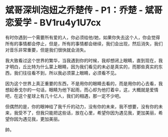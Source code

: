 # 斌哥深圳泡妞之乔楚传 - P1：乔楚 - 斌哥恋爱学 - BV1ru4y1U7cx

有时你遇到一个需要所有爱的人，你必须给他/她，如果你失去这个人，你会觉得所有的事情都会停止，但是，所有的事情都会继续，我们会出现，然后消失，我们对音乐非常重要，但是我们很快就会消失。

我大致看过这个世界的繁华，当我遇到你的时候，我却想闭上眼睛，直到现在，我才明白，丘比特为什么蒙上眼睛，因为我们看见的未必是真实的，而那些真实的东西，我们往往看不到，所以我必须蒙上眼睛，必须看不见。

因为这个世界上真正重要的东西，不是用你的眼睛去看的，而是用你的心去看，我想起泰戈尔的一句话，眼睛为他下起雨，而心却为他打着伞，这，大概就是爱情吧，在这个星球上有几十亿人，我们的相遇，那一定不少吧。

但偶然的是，你的眼神给了我千斤的动力，没有你的未来，我不想要，没有你的未来，我受不了，但我只能把这些话，放在心里，希望你因为遇见我，更加美丽，希望你因为遇见我，更加美丽。

帥。